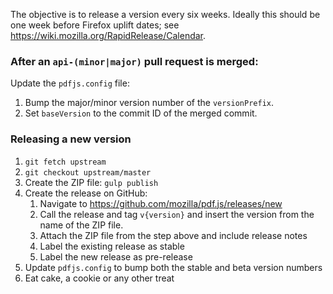The objective is to release a version every six weeks. Ideally this should be one week before Firefox uplift dates; see https://wiki.mozilla.org/RapidRelease/Calendar.

### After an `api-(minor|major)` pull request is merged:

Update the `pdfjs.config` file:

1. Bump the major/minor version number of the `versionPrefix`.
1. Set `baseVersion` to the commit ID of the merged commit.

### Releasing a new version

1. `git fetch upstream`
1. `git checkout upstream/master`
1. Create the ZIP file: `gulp publish`
1. Create the release on GitHub:
    1. Navigate to https://github.com/mozilla/pdf.js/releases/new
    1. Call the release and tag `v{version}` and insert the version from the name of the ZIP file.
    1. Attach the ZIP file from the step above and include release notes
    1. Label the existing release as stable
    1. Label the new release as pre-release
1. Update `pdfjs.config` to bump both the stable and beta version numbers
1. Eat cake, a cookie or any other treat
